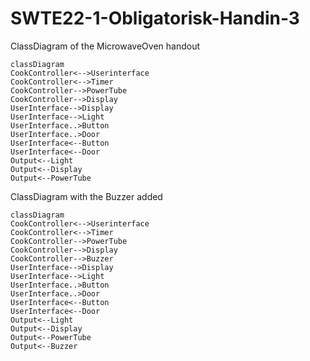 # SWTE22-1-Obligatorisk-Handin-3

ClassDiagram of the MicrowaveOven handout
```mermaid
classDiagram
CookController<-->Userinterface
CookController<-->Timer
CookController-->PowerTube
CookController-->Display
UserInterface-->Display
UserInterface-->Light
UserInterface..>Button
UserInterface..>Door
UserInterface<--Button
UserInterface<--Door
Output<--Light
Output<--Display
Output<--PowerTube
```

ClassDiagram with the Buzzer added
```mermaid
classDiagram
CookController<-->Userinterface
CookController<-->Timer
CookController-->PowerTube
CookController-->Display
CookController-->Buzzer
UserInterface-->Display
UserInterface-->Light
UserInterface..>Button
UserInterface..>Door
UserInterface<--Button
UserInterface<--Door
Output<--Light
Output<--Display
Output<--PowerTube
Output<--Buzzer
```